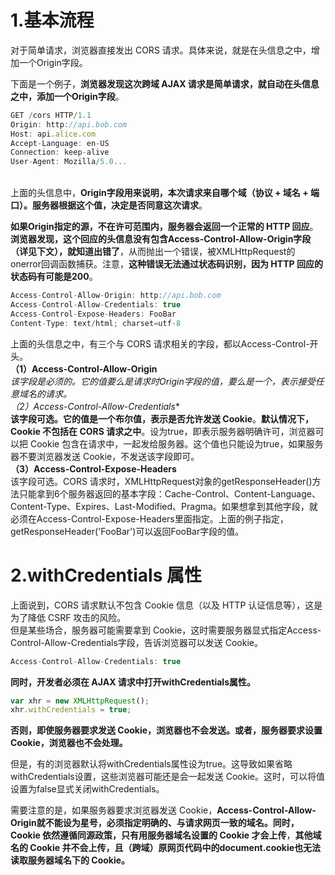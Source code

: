 
# 1.基本流程
对于简单请求，浏览器直接发出 CORS 请求。具体来说，就是在头信息之中，增加一个Origin字段。

下面是一个例子，**浏览器发现这次跨域 AJAX 请求是简单请求，就自动在头信息之中，添加一个Origin字段**。
```javascript
GET /cors HTTP/1.1
Origin: http://api.bob.com
Host: api.alice.com
Accept-Language: en-US
Connection: keep-alive
User-Agent: Mozilla/5.0...
```
<br /> 上面的头信息中，**Origin字段用来说明，本次请求来自哪个域（协议 + 域名 + 端口）。服务器根据这个值，决定是否同意这次请求**。

**如果Origin指定的源，不在许可范围内，服务器会返回一个正常的 HTTP 回应**。**浏览器发现，这个回应的头信息没有包含Access-Control-Allow-Origin字段（详见下文），就知道出错了**，从而抛出一个错误，被XMLHttpRequest的onerror回调函数捕获。注意，**这种错误无法通过状态码识别，因为 HTTP 回应的状态码有可能是200**。
```javascript
Access-Control-Allow-Origin: http://api.bob.com
Access-Control-Allow-Credentials: true
Access-Control-Expose-Headers: FooBar
Content-Type: text/html; charset=utf-8
```
上面的头信息之中，有三个与 CORS 请求相关的字段，都以Access-Control-开头。<br />**（1）Access-Control-Allow-Origin**<br />**该字段是必须的。它的值要么是请求时Origin字段的值，要么是一个*，表示接受任意域名的请求。**<br />**（2）Access-Control-Allow-Credentials**<br />**该字段可选。它的值是一个布尔值，表示是否允许发送 Cookie**。**默认情况下，Cookie 不包括在 CORS 请求之中**。设为true，即表示服务器明确许可，浏览器可以把 Cookie 包含在请求中，一起发给服务器。这个值也只能设为true，如果服务器不要浏览器发送 Cookie，不发送该字段即可。<br />**（3）Access-Control-Expose-Headers**<br />该字段可选。CORS 请求时，XMLHttpRequest对象的getResponseHeader()方法只能拿到6个服务器返回的基本字段：Cache-Control、Content-Language、Content-Type、Expires、Last-Modified、Pragma。如果想拿到其他字段，就必须在Access-Control-Expose-Headers里面指定。上面的例子指定，getResponseHeader('FooBar')可以返回FooBar字段的值。

# 2.withCredentials 属性
上面说到，CORS 请求默认不包含 Cookie 信息（以及 HTTP 认证信息等），这是为了降低 CSRF 攻击的风险。<br />但是某些场合，服务器可能需要拿到 Cookie，这时需要服务器显式指定Access-Control-Allow-Credentials字段，告诉浏览器可以发送 Cookie。
```javascript
Access-Control-Allow-Credentials: true
```
**同时，开发者必须在 AJAX 请求中打开withCredentials属性。**
```javascript
var xhr = new XMLHttpRequest();
xhr.withCredentials = true;
```
**否则，即使服务器要求发送 Cookie，浏览器也不会发送。或者，服务器要求设置 Cookie，浏览器也不会处理。**

但是，有的浏览器默认将withCredentials属性设为true。这导致如果省略withCredentials设置，这些浏览器可能还是会一起发送 Cookie。这时，可以将值设置为false显式关闭withCredentials。

需要注意的是，如果服务器要求浏览器发送 Cookie，**Access-Control-Allow-Origin就不能设为星号，必须指定明确的、与请求网页一致的域名。同时，Cookie 依然遵循同源政策，只有用服务器域名设置的 Cookie 才会上传**，**其他域名的 Cookie 并不会上传，且（跨域）原网页代码中的document.cookie也无法读取服务器域名下的 Cookie。**
